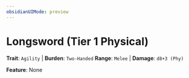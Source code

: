 ```yaml
---
obsidianUIMode: preview
---
```

# Longsword (Tier 1 Physical)

**Trait**: `Agility` | **Burden**: `Two-Handed`
**Range**: `Melee` | **Damage**: `d8+3 (Phy)`

**Feature**: None
